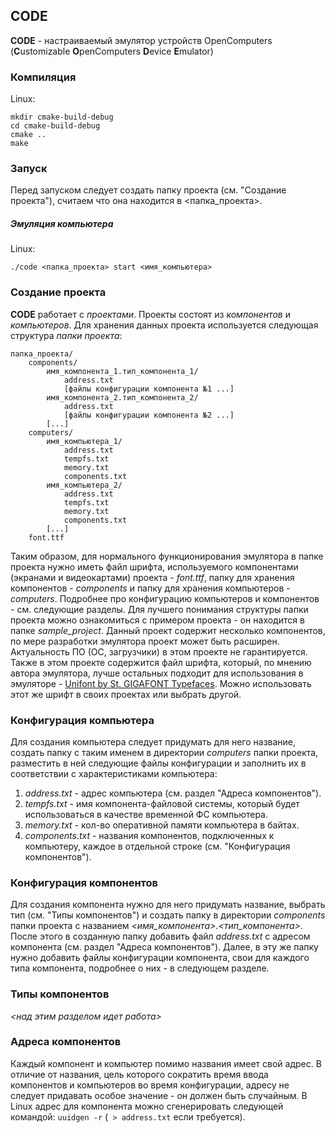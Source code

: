 ## CODE
**CODE** - настраиваемый эмулятор устройств OpenComputers (**C**ustomizable **O**penComputers **D**evice **E**mulator)

### Компиляция
Linux:
```shell script
mkdir cmake-build-debug
cd cmake-build-debug
cmake ..
make
```

### Запуск
Перед запуском следует создать папку проекта (см. "Создание проекта"), считаем что она находится в \<папка_проекта\>.
##### Эмуляция компьютера
Linux:
```shell script
./code <папка_проекта> start <имя_компьютера>
```

### Создание проекта
**CODE** работает с _проектами_. Проекты состоят из _компонентов_ и _компьютеров_. Для хранения данных проекта используется следующая структура _папки проекта_:
```
папка_проекта/
    components/
        имя_компонента_1.тип_компонента_1/
            address.txt
            [файлы конфигурации компонента №1 ...]
        имя_компонента_2.тип_компонента_2/
            address.txt
            [файлы конфигурации компонента №2 ...]
        [...]
    computers/
        имя_компьютера_1/
            address.txt
            tempfs.txt
            memory.txt
            components.txt
        имя_компьютера_2/
            address.txt
            tempfs.txt
            memory.txt
            components.txt
        [...]
    font.ttf
```
Таким образом, для нормального функционирования эмулятора в папке проекта нужно иметь файл шрифта,
используемого компонентами (экранами и видеокартами) проекта - _font.ttf_, папку для хранения компонентов - _components_ и 
папку для хранения компьютеров - _computers_. Подробнее про конфигурацию компьютеров и компонентов - см. следующие разделы.
Для лучшего понимания структуры папки проекта можно ознакомиться с примером проекта - он находится в папке _sample_project_.
Данный проект содержит несколько компонентов, по мере разработки эмулятора проект может быть расширен. Актуальность ПО 
(ОС, загрузчики) в этом проекте не гарантируется. Также в этом проекте содержится файл шрифта, который, по мнению
автора эмулятора, лучше остальных подходит для использования в эмуляторе - [Unifont by St. GIGAFONT Typefaces](https://www.fontspace.com/unifont-font-f26370 "Страница шрифта").
Можно использовать этот же шрифт в своих проектах или выбрать другой.

### Конфигурация компьютера
Для создания компьютера следует придумать для него название, создать папку с таким именем в директории _computers_ папки проекта,
разместить в ней следующие файлы конфигурации и заполнить их в соответствии с характеристиками компьютера:
1. _address.txt_ - адрес компьютера (см. раздел "Адреса компонентов").
1. _tempfs.txt_ - имя компонента-файловой системы, который будет использоваться в качестве временной ФС компьютера.
1. _memory.txt_ - кол-во оперативной памяти компьютера в байтах.
1. _components.txt_ - названия компонентов, подключенных к компьютеру, каждое в отдельной строке (см. "Конфигурация компонентов").

### Конфигурация компонентов
Для создания компонента нужно для него придумать название, выбрать тип (см. "Типы компонентов") и создать папку в директории _components_ папки проекта
с названием _<имя_компонента>.<тип_компонента>_. После этого в созданную папку добавить файл _address.txt_ с адресом компонента (см. раздел "Адреса компонентов").
Далее, в эту же папку нужно добавить файлы конфигурации компонента, свои для каждого типа компонента, подробнее о них - в следующем разделе.

### Типы компонентов
_<над этим разделом идет работа>_

### Адреса компонентов
Каждый компонент и компьютер помимо названия имеет свой адрес. В отличие от названия, цель которого сократить время ввода 
компонентов и компьютеров во время конфигурации, адресу не следует придавать особое значение - он должен быть случайным.
В Linux адрес для компонента можно сгенерировать следующей командой: ```uuidgen -r``` (``` > address.txt``` если требуется).
